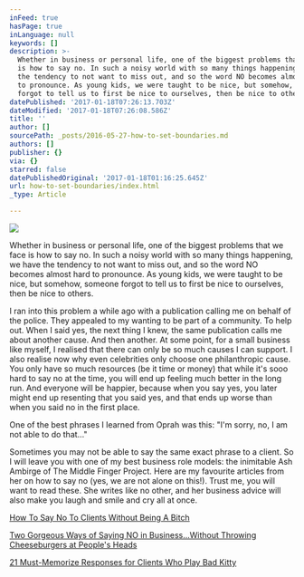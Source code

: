 ```yaml
---
inFeed: true
hasPage: true
inLanguage: null
keywords: []
description: >-
  Whether in business or personal life, one of the biggest problems that we face
  is how to say no. In such a noisy world with so many things happening, we have
  the tendency to not want to miss out, and so the word NO becomes almost hard
  to pronounce. As young kids, we were taught to be nice, but somehow, someone
  forgot to tell us to first be nice to ourselves, then be nice to others.
datePublished: '2017-01-18T07:26:13.703Z'
dateModified: '2017-01-18T07:26:08.586Z'
title: ''
author: []
sourcePath: _posts/2016-05-27-how-to-set-boundaries.md
authors: []
publisher: {}
via: {}
starred: false
datePublishedOriginal: '2017-01-18T01:16:25.645Z'
url: how-to-set-boundaries/index.html
_type: Article

---
```

![](https://the-grid-user-content.s3-us-west-2.amazonaws.com/4731493d-5aa9-4bf0-a500-82b2ca0b634c.jpg)

Whether in business or personal life, one of the biggest problems that we face is how to say no. In such a noisy world with so many things happening, we have the tendency to not want to miss out, and so the word NO becomes almost hard to pronounce. As young kids, we were taught to be nice, but somehow, someone forgot to tell us to first be nice to ourselves, then be nice to others.

I ran into this problem a while ago with a publication calling me on behalf of the police. They appealed to my wanting to be part of a community. To help out. When I said yes, the next thing I knew, the same publication calls me about another cause. And then another. At some point, for a small business like myself, I realised that there can only be so much causes I can support. I also realise now why even celebrities only choose one philanthropic cause. You only have so much resources (be it time or money) that while it's sooo hard to say no at the time, you will end up feeling much better in the long run. And everyone will be happier, because when you say yes, you later might end up resenting that you said yes, and that ends up worse than when you said no in the first place.

One of the best phrases I learned from Oprah was this: "I'm sorry, no, I am not able to do that..."

Sometimes you may not be able to say the same exact phrase to a client. So I will leave you with one of my best business role models: the inimitable Ash Ambirge of The Middle Finger Project. Here are my favourite articles from her on how to say no (yes, we are not alone on this!). Trust me, you will want to read these. She writes like no other, and her business advice will also make you laugh and smile and cry all at once.

[How To Say No To Clients Without Being A Bitch][0]

[Two Gorgeous Ways of Saying NO in Business...Without Throwing Cheeseburgers at People's Heads][1]

[21 Must-Memorize Responses for Clients Who Play Bad Kitty][2]

[0]: http://mbsy.co/dcs2n?url=https://www.themiddlefingerproject.org/say-no-clients-without-bitch/
[1]: http://mbsy.co/dcs2n?url=https://www.themiddlefingerproject.org/two-gorgeous-ways-of-saying-no-in-business-without-throwing-cheeseburgers-at-peoples-heads/
[2]: http://mbsy.co/dcs2n?url=https://www.themiddlefingerproject.org/21-responses-for-handling-awkward-client-conversations-with-poise/